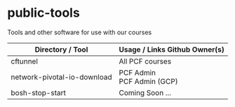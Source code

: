 # public-tools
Tools and other software for use with our courses

Directory / Tool            | Usage / Links Github Owner(s)
--------------------------- | ---------------
cftunnel                    | All PCF courses
network-pivotal-io-download | PCF Admin <br/> PCF Admin (GCP)
bosh-stop-start         | Coming Soon ...
